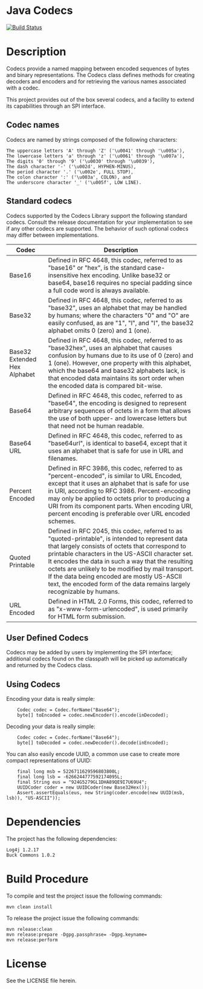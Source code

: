 Java Codecs
===========

[<img src="https://api.travis-ci.org/rbuck/java-codecs.png?branch=master" alt="Build Status" />](http://travis-ci.org/rbuck/java-codecs)

# Description

Codecs provide a named mapping between encoded sequences of bytes and binary
representations. The Codecs class defines methods for creating decoders and
encoders and for retrieving the various names associated with a codec.

This project provides out of the box several codecs, and a facility to extend
its capabilities through an SPI interface.

## Codec names

Codecs are named by strings composed of the following characters:

    The uppercase letters 'A' through 'Z' ('\u0041' through '\u005a'),
    The lowercase letters 'a' through 'z' ('\u0061' through '\u007a'),
    The digits '0' through '9' ('\u0030' through '\u0039'),
    The dash character '-' ('\u002d', HYPHEN-MINUS),
    The period character '.' ('\u002e', FULL STOP),
    The colon character ':' ('\u003a', COLON), and
    The underscore character '_' ('\u005f', LOW LINE).

## Standard codecs

Codecs supported by the Codecs Library support the following standard codecs.
Consult the release documentation for your implementation to see if any other
codecs are supported. The behavior of such optional codecs may differ between
implementations.

Codec | Description
------|------------
Base16 | Defined in RFC 4648, this codec, referred to as "base16" or "hex", is the standard case-insensitive hex encoding. Unlike base32 or base64, base16 requires no special padding since a full code word is always available. |
Base32 | Defined in RFC 4648, this codec, referred to as "base32", uses an alphabet that may be handled by humans; where the characters "0" and "O" are easily confused, as are "1", "l", and "I", the base32 alphabet omits 0 (zero) and 1 (one).
Base32 Extended Hex Alphabet | Defined in RFC 4648, this codec, referred to as "base32hex", uses an alphabet that causes confusion by humans due to its use of 0 (zero) and 1 (one). However, one property with this alphabet, which the base64 and base32 alphabets lack, is that encoded data maintains its sort order when the encoded data is compared bit-wise.
Base64 | Defined in RFC 4648, this codec, referred to as "base64", the encoding is designed to represent arbitrary sequences of octets in a form that allows the use of both upper- and lowercase letters but that need not be human readable.
Base64 URL |Defined in RFC 4648, this codec, referred to as "base64url", is identical to base64, except that it uses an alphabet that is safe for use in URL and filenames.
Percent Encoded | Defined in RFC 3986, this codec, referred to as "percent-encoded", is similar to URL Encoded, except that it uses an alphabet that is safe for use in URI, according to RFC 3986. Percent-encoding may only be applied to octets prior to producing a URI from its component parts. When encoding URI, percent encoding is preferable over URL encoded schemes.
Quoted Printable | Defined in RFC 2045, this codec, referred to as "quoted-printable", is intended to represent data that largely consists of octets that correspond to printable characters in the US-ASCII character set. It encodes the data in such a way that the resulting octets are unlikely to be modified by mail transport. If the data being encoded are mostly US-ASCII text, the encoded form of the data remains largely recognizable by humans. |
URL Encoded | Defined in HTML 2.0 Forms, this codec, referred to as "x-www-form-urlencoded", is used primarily for HTML form submission.

## User Defined Codecs

Codecs may be added by users by implementing the SPI interface;
additional codecs found on the classpath will be picked up
automatically and returned by the Codecs class.

## Using Codecs

Encoding your data is really simple:

        Codec codec = Codec.forName("Base64");
        byte[] toEncoded = codec.newEncoder().encode(inDecoded);

Decoding your data is really simple:

        Codec codec = Codec.forName("Base64");
        byte[] toDecoded = codec.newDecoder().decode(inEncoded);

You can also easily encode UUID, a common use case to create
more compact representations of UUID:

        final long msb = 5226711629596803800L;
        final long lsb = -6266244777592174095L;
        final String eus = "924G5279GL1DHA89QE9I7U69U4";
        UUIDCoder coder = new UUIDCoder(new Base32Hex());
        Assert.assertEquals(eus, new String(coder.encode(new UUID(msb, lsb)), "US-ASCII"));

# Dependencies

The project has the following dependencies:

    Log4j 1.2.17
    Buck Commons 1.0.2

# Build Procedure

To compile and test the project issue the following commands:

    mvn clean install

To release the project issue the following commands:

    mvn release:clean
    mvn release:prepare -Dgpg.passphrase= -Dgpg.keyname=
    mvn release:perform

# License

See the LICENSE file herein.
